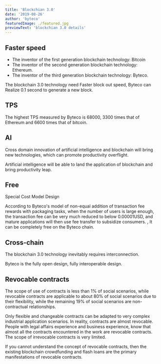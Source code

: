 ```yaml
---
title: 'Blockchian 3.0'
date: '2019-08-26'
author: 'byteco'
featuredImage: ./featured.jpg
previewText: 'blockchian 3.0 details'
---
```



## Faster speed

- The inventor of the first generation blockchain technology: Bitcoin
- The inventor of the second generation blockchain technology: Ethereum.
- The inventor of the third generation blockchain technology: Byteco.

The blockchain 3.0 technology need Faster block out speed, Byteco can Realize 0.1 second to generate a new block.



## TPS

The highest TPS measured by Byteco is 68000, 3300 times that of Ethereum and 6600 times that of bitcoin.



## AI

Cross domain innovation of artificial intelligence and blockchain will bring new technologies, which can promote productivity overflight.

Artificial intelligence will be able to land the application of blockchain and bring productivity leap.


## Free

Special Cost Model Design

According to Byteco's model of non-equal addition of transaction fee rewards with packaging tasks, when the number of users is large enough, the transaction fee can be very much reduced to below 0.00001USD, and mature applications will then use fee transfer to subsidize consumers. , It can be completely free on the Byteco chain.

## Cross-chain


The blockchain 3.0 technology inevitably requires interconnection. 

Byteco is the fully open design, fully interoperable design.


## Revocable contracts

The scope of use of contracts is less than 1% of social scenarios, while revocable contracts are applicable to about 80% of social scenarios due to their flexibility, while the remaining 19% of social scenarios are non-contractual relationships.


Only flexible and changeable contracts can be adapted to very complex industrial application scenarios.  In reality, contracts are almost revocable. People with legal affairs experience and business experience, know that almost all the contracts encountered in the work are revocable contracts. The scope of irrevocable contracts is very limited.

If you cannot understand the concept of revocable contracts, then the existing blockchain crowdfunding and flash loans are the primary manifestations of revocable contracts.
